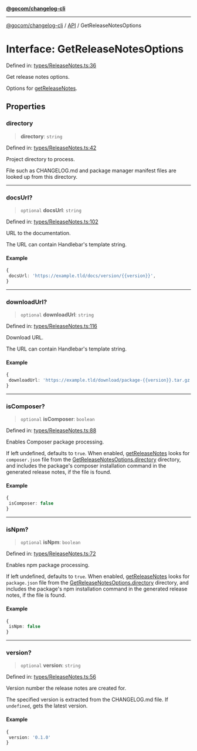 [**@gocom/changelog-cli**](../README.md)

***

[@gocom/changelog-cli](../README.md) / [API](../Public/API.md) / GetReleaseNotesOptions

# Interface: GetReleaseNotesOptions

Defined in: [types/ReleaseNotes.ts:36](https://github.com/gocom/changelog-cli/blob/a1f8fb6ed86b8e95e5ac513f134dc91e5ab7de3d/src/types/ReleaseNotes.ts#L36)

Get release notes options.

Options for [getReleaseNotes](../API/API.getReleaseNotes.md).

## Properties

### directory

> **directory**: `string`

Defined in: [types/ReleaseNotes.ts:42](https://github.com/gocom/changelog-cli/blob/a1f8fb6ed86b8e95e5ac513f134dc91e5ab7de3d/src/types/ReleaseNotes.ts#L42)

Project directory to process.

File such as CHANGELOG.md and package manager manifest files are looked up from this directory.

***

### docsUrl?

> `optional` **docsUrl**: `string`

Defined in: [types/ReleaseNotes.ts:102](https://github.com/gocom/changelog-cli/blob/a1f8fb6ed86b8e95e5ac513f134dc91e5ab7de3d/src/types/ReleaseNotes.ts#L102)

URL to the documentation.

The URL can contain Handlebar's template string.

#### Example

```ts
{
 docsUrl: 'https://example.tld/docs/version/{{version}}',
}
```

***

### downloadUrl?

> `optional` **downloadUrl**: `string`

Defined in: [types/ReleaseNotes.ts:116](https://github.com/gocom/changelog-cli/blob/a1f8fb6ed86b8e95e5ac513f134dc91e5ab7de3d/src/types/ReleaseNotes.ts#L116)

Download URL.

The URL can contain Handlebar's template string.

#### Example

```ts
{
 downloadUrl: 'https://example.tld/download/package-{{version}}.tar.gz',
}
```

***

### isComposer?

> `optional` **isComposer**: `boolean`

Defined in: [types/ReleaseNotes.ts:88](https://github.com/gocom/changelog-cli/blob/a1f8fb6ed86b8e95e5ac513f134dc91e5ab7de3d/src/types/ReleaseNotes.ts#L88)

Enables Composer package processing.

If left undefined, defaults to `true`. When enabled, [getReleaseNotes](../API/API.getReleaseNotes.md) looks for `composer.json` file
from the [GetReleaseNotesOptions.directory](#directory) directory, and includes the package's composer installation
command in the generated release notes, if the file is found.

#### Example

```ts
{
 isComposer: false
}
```

***

### isNpm?

> `optional` **isNpm**: `boolean`

Defined in: [types/ReleaseNotes.ts:72](https://github.com/gocom/changelog-cli/blob/a1f8fb6ed86b8e95e5ac513f134dc91e5ab7de3d/src/types/ReleaseNotes.ts#L72)

Enables npm package processing.

If left undefined, defaults to `true`. When enabled, [getReleaseNotes](../API/API.getReleaseNotes.md) looks for `package.json` file
from the [GetReleaseNotesOptions.directory](#directory) directory, and includes the package's npm installation
command in the generated release notes, if the file is found.

#### Example

```ts
{
 isNpm: false
}
```

***

### version?

> `optional` **version**: `string`

Defined in: [types/ReleaseNotes.ts:56](https://github.com/gocom/changelog-cli/blob/a1f8fb6ed86b8e95e5ac513f134dc91e5ab7de3d/src/types/ReleaseNotes.ts#L56)

Version number the release notes are created for.

The specified version is extracted from the CHANGELOG.md file. If `undefined`, gets the latest version.

#### Example

```ts
{
 version: '0.1.0'
}
```
